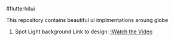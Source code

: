 #flutterhitui

This repository contains beautiful ui implmentations aroung globe

1. Spot Light background
Link to design: <a href="https://www.linkedin.com/posts/flutterfly-5726b6189_uiux-animation-design-activity-6652282850013995008-NsLx/">
[!Watch the Video](https://github.com/viveky259259/flutter_hit_ui/blob/master/videos/light_tab_bar_video.mp4)
